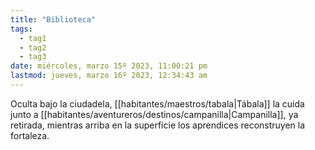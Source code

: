 ```yaml
---
title: "Biblioteca" 
tags:
  - tag1
  - tag2
  - tag3
date: miércoles, marzo 15º 2023, 11:00:21 pm
lastmod: jueves, marzo 16º 2023, 12:34:43 am
---
```



Oculta bajo la ciudadela, [[habitantes/maestros/tabala|Tábala]] la cuida junto a [[habitantes/aventureros/destinos/campanilla|Campanilla]], ya retirada, mientras arriba en la superficie los aprendices reconstruyen la fortaleza.
